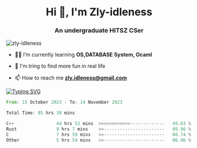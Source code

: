 <h1 align="center">Hi 👋, I'm Zly-idleness</h1>

<h3 align="center">An undergraduate HITSZ CSer</h3>

<p align="left"> <img src="https://komarev.com/ghpvc/?username=zly-idleness&label=Profile%20views&color=0e75b6&style=flat" alt="zly-idleness" /> </p>


- 👨‍💻 I’m currently learning **OS,DATABASE System, Ocaml**

- 🌱 I'm tring to find more fun in real life

- 📫 How to reach me **zly.idleness@gmail.com**



[![Typing SVG](https://readme-typing-svg.herokuapp.com?font=Fira+Code&pause=1000&width=435&lines=I+Maybe+Slow)](https://git.io/typing-svg)


<!--START_SECTION:waka-->

```rust
From: 15 October 2023 - To: 14 November 2023

Total Time: 85 hrs 38 mins

C++                44 hrs 53 mins  >>>>>>>>>>>>-------------   49.03 %
Rust               9 hrs 7 mins    >>-----------------------   09.96 %
C                  7 hrs 59 mins   >>-----------------------   08.74 %
Other              5 hrs 54 mins   >>-----------------------   06.46 %
```

<!--END_SECTION:waka-->


